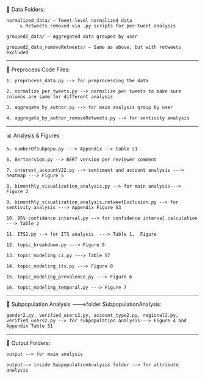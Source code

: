 
📁 Data Folders:

    normalized_data/ – Tweet-level normalized data
         ↳ Retweets removed via .py scripts for per-tweet analysis 
         
    grouped2_data/ – Aggregated data grouped by user
    
    grouped2_data_removeRetweets/ – Same as above, but with retweets excluded
__________________________________________________________________________________________________________


📌 Preprocess Code Files:

    1. preprocess_data.py --> for preprocessing the data
    
    2. normalize_per_tweets.py --> normalize per tweets to make sure columns are same for different analysis
    
    3. aggregate_by_author.py --> for main analysis group by user
    
    4. aggregate_by_author_removeRetweets.py --> for sentivity analysis
__________________________________________________________________________________________________________


📊 Analysis & Figures

    5. numberOfSubpopu.py ---> Appendix --> table s1
    
    6. BertVersion.py --> BERT version per reviewer comment
    
    7. interest_accountV22.py --> sentiment and account analysis ---> heatmap ---> Figure 5
    
    8. bimonthly_visualization_analysis.py --> for main analysis---> Figure 2
    
    9. bimonthly_visualization_analysisـretweetExclusion.py --> for sentivity analysis ---> Appendix Figure S3
    
    10. 95% confidence interval.py --> for confidence interval calculation ---> Table 2
    
    11. ITS2.py --> for ITS analysis  ---> Table 1,  Figure  

    12. topic_breakdown.py ---> Figure 9

    13. topic_modeling_ci.py ---> Table S7

    14. topic_modeling_its.py ---> Figure 8

    15. topic_modeling_prevalence.py ---> Figure 6

    16. topic_modeling_temporal.py ---> Figure 7
    ____________________________________________________________________________________________________________
    

👥 Subpopulation Analysis --->folder SubpopulationAnalysis: 

    gender2.py, verified_users2.py, account_type2.py, regional2.py,  verified_users2.py --> for subpopulation analysis---> Figure 4 and Appendix Table S1
    
__________________________________________________________________________________________________________

📂 Output Folders:

    output --> for main analysis
    
    output--> inside SubpopulationAnalysis folder --> for attribute analysis



